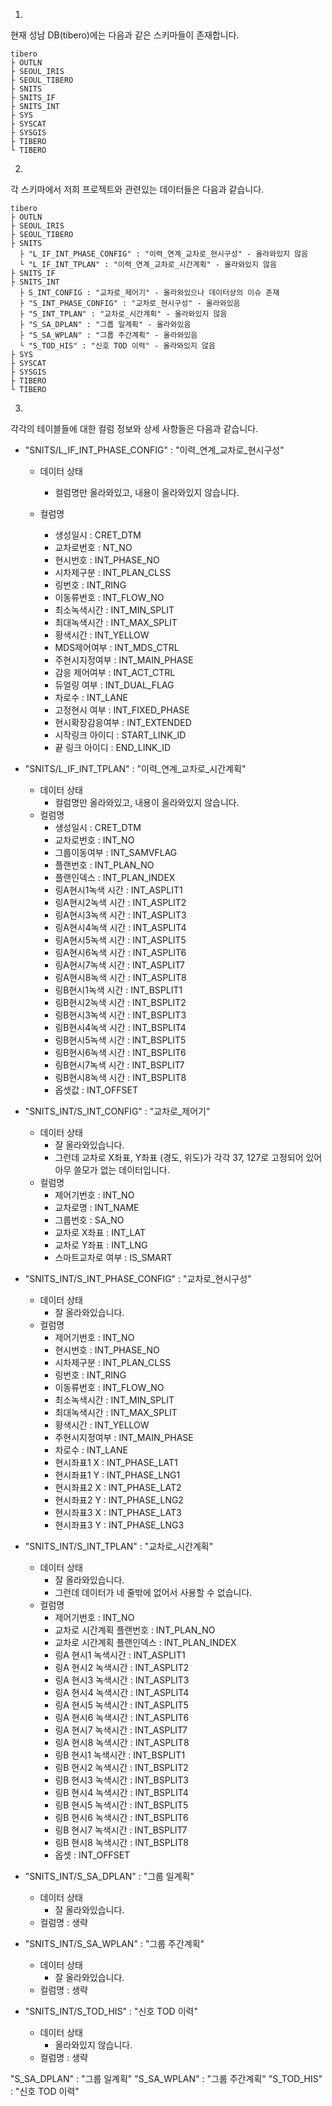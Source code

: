 1.

현재 성남 DB(tibero)에는 다음과 같은 스키마들이 존재합니다.

```
tibero
├ OUTLN
├ SEOUL_IRIS
├ SEOUL_TIBERO
├ SNITS
├ SNITS_IF
├ SNITS_INT
├ SYS
├ SYSCAT
├ SYSGIS
├ TIBERO
└ TIBERO
```

2.

각 스키마에서 저희 프로젝트와 관련있는 데이터들은 다음과 같습니다.

```
tibero
├ OUTLN
├ SEOUL_IRIS
├ SEOUL_TIBERO
├ SNITS
  ├ "L_IF_INT_PHASE_CONFIG" : "이력_연계_교차로_현시구성" - 올라와있지 않음
  └ "L_IF_INT_TPLAN" : "이력_연계_교차로_시간계획" - 올라와있지 않음
├ SNITS_IF
├ SNITS_INT
  ├ S_INT_CONFIG : "교차로_제어기" - 올라와있으나 데이터상의 이슈 존재
  ├ "S_INT_PHASE_CONFIG" : "교차로_현시구성" - 올라와있음
  ├ "S_INT_TPLAN" : "교차로_시간계획" - 올라와있지 않음
  ├ "S_SA_DPLAN" : "그룹 일계획" - 올라와있음
  ├ "S_SA_WPLAN" : "그룹 주간계획" - 올라와있음
  └ "S_TOD_HIS" : "신호 TOD 이력" - 올라와있지 않음
├ SYS
├ SYSCAT
├ SYSGIS
├ TIBERO
└ TIBERO
```

3.

각각의 테이블들에 대한 컬럼 정보와 상세 사항들은 다음과 같습니다.

- "SNITS/L_IF_INT_PHASE_CONFIG" : "이력_연계_교차로_현시구성"
    - 데이터 상태
        - 컬럼명만 올라와있고, 내용이 올라와있지 않습니다.

    - 컬럼명
        - 생성일시 : CRET_DTM
        - 교차로번호 : NT_NO
        - 현시번호 : INT_PHASE_NO
        - 시차제구분 : INT_PLAN_CLSS
        - 링번호 : INT_RING
        - 이동류번호 : INT_FLOW_NO
        - 최소녹색시간 : INT_MIN_SPLIT
        - 최대녹색시간 : INT_MAX_SPLIT
        - 황색시간 : INT_YELLOW
        - MDS제어여부 : INT_MDS_CTRL
        - 주현시지정여부 : INT_MAIN_PHASE
        - 감응 제어여부 : INT_ACT_CTRL
        - 듀얼링 여부 : INT_DUAL_FLAG
        - 차로수 : INT_LANE
        - 고정현시 여부 : INT_FIXED_PHASE
        - 현시확장감응여부 : INT_EXTENDED
        - 시작링크 아이디 : START_LINK_ID
        - 끝 링크 아이디 : END_LINK_ID

- "SNITS/L_IF_INT_TPLAN" : "이력_연계_교차로_시간계획"
    - 데이터 상태
        - 컬럼명만 올라와있고, 내용이 올라와있지 않습니다.
    - 컬럼명
        - 생성일시 : CRET_DTM
        - 교차로번호 : INT_NO
        - 그룹이동여부 : INT_SAMVFLAG
        - 플랜번호 : INT_PLAN_NO
        - 플랜인덱스 : INT_PLAN_INDEX
        - 링A현시1녹색 시간 : INT_ASPLIT1
        - 링A현시2녹색 시간 : INT_ASPLIT2
        - 링A현시3녹색 시간 : INT_ASPLIT3
        - 링A현시4녹색 시간 : INT_ASPLIT4
        - 링A현시5녹색 시간 : INT_ASPLIT5
        - 링A현시6녹색 시간 : INT_ASPLIT6
        - 링A현시7녹색 시간 : INT_ASPLIT7
        - 링A현시8녹색 시간 : INT_ASPLIT8
        - 링B현시1녹색 시간 : INT_BSPLIT1
        - 링B현시2녹색 시간 : INT_BSPLIT2
        - 링B현시3녹색 시간 : INT_BSPLIT3
        - 링B현시4녹색 시간 : INT_BSPLIT4
        - 링B현시5녹색 시간 : INT_BSPLIT5
        - 링B현시6녹색 시간 : INT_BSPLIT6
        - 링B현시7녹색 시간 : INT_BSPLIT7
        - 링B현시8녹색 시간 : INT_BSPLIT8
        - 옵셋값 : INT_OFFSET

- "SNITS_INT/S_INT_CONFIG" : "교차로_제어기"
    - 데이터 상태
        - 잘 올라와있습니다.
        - 그런데 교차로 X좌표, Y좌표 (경도, 위도)가 각각 37, 127로 고정되어 있어 아무 쓸모가 없는 데이터입니다.
    - 컬럼명
        - 제어기번호 : INT_NO
        - 교차로명 : INT_NAME
        - 그룹번호 : SA_NO
        - 교차로 X좌표 : INT_LAT
        - 교차로 Y좌표 : INT_LNG
        - 스마트교차로 여부 : IS_SMART


- "SNITS_INT/S_INT_PHASE_CONFIG" : "교차로_현시구성"
    - 데이터 상태
        - 잘 올라와있습니다.
    - 컬럼명
        - 제어기번호 : INT_NO
        - 현시번호 : INT_PHASE_NO
        - 시차제구분 : INT_PLAN_CLSS
        - 링번호 : INT_RING
        - 이동류번호 : INT_FLOW_NO
        - 최소녹색시간 : INT_MIN_SPLIT
        - 최대녹색시간 : INT_MAX_SPLIT
        - 황색시간 : INT_YELLOW
        - 주현시지정여부 : INT_MAIN_PHASE
        - 차로수 : INT_LANE
        - 현시좌표1 X : INT_PHASE_LAT1
        - 현시좌표1 Y : INT_PHASE_LNG1
        - 현시좌표2 X : INT_PHASE_LAT2
        - 현시좌표2 Y : INT_PHASE_LNG2
        - 현시좌표3 X : INT_PHASE_LAT3
        - 현시좌표3 Y : INT_PHASE_LNG3

- "SNITS_INT/S_INT_TPLAN" : "교차로_시간계획"
    - 데이터 상태
        - 잘 올라와있습니다.
        - 그런데 데이터가 네 줄밖에 없어서 사용할 수 없습니다.
    - 컬럼명
        - 제어기번호 : INT_NO
        - 교차로 시간계획 플랜번호 : INT_PLAN_NO
        - 교차로 시간계획 플랜인덱스 : INT_PLAN_INDEX
        - 링A 현시1 녹색시간 : INT_ASPLIT1
        - 링A 현시2 녹색시간 : INT_ASPLIT2
        - 링A 현시3 녹색시간 : INT_ASPLIT3
        - 링A 현시4 녹색시간 : INT_ASPLIT4
        - 링A 현시5 녹색시간 : INT_ASPLIT5
        - 링A 현시6 녹색시간 : INT_ASPLIT6
        - 링A 현시7 녹색시간 : INT_ASPLIT7
        - 링A 현시8 녹색시간 : INT_ASPLIT8
        - 링B 현시1 녹색시간 : INT_BSPLIT1
        - 링B 현시2 녹색시간 : INT_BSPLIT2
        - 링B 현시3 녹색시간 : INT_BSPLIT3
        - 링B 현시4 녹색시간 : INT_BSPLIT4
        - 링B 현시5 녹색시간 : INT_BSPLIT5
        - 링B 현시6 녹색시간 : INT_BSPLIT6
        - 링B 현시7 녹색시간 : INT_BSPLIT7
        - 링B 현시8 녹색시간 : INT_BSPLIT8
        - 옵셋 : INT_OFFSET

- "SNITS_INT/S_SA_DPLAN" : "그룹 일계획"
    - 데이터 상태
        - 잘 올라와있습니다.
    - 컬럼명 : 생략

- "SNITS_INT/S_SA_WPLAN" : "그룹 주간계획"
    - 데이터 상태
        - 잘 올라와있습니다.
    - 컬럼명 : 생략

- "SNITS_INT/S_TOD_HIS" : "신호 TOD 이력"
    - 데이터 상태
        - 올라와있지 않습니다.
    - 컬럼명 : 생략

"S_SA_DPLAN" : "그룹 일계획"
"S_SA_WPLAN" : "그룹 주간계획"
"S_TOD_HIS" : "신호 TOD 이력"
